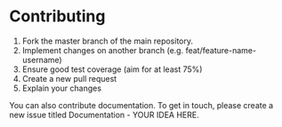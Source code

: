 # Contributing

1. Fork the master branch of the main repository.
2. Implement changes on another branch (e.g. feat/feature-name-username)
3. Ensure good test coverage (aim for at least 75%)
4. Create a new pull request
5. Explain your changes

You can also contribute documentation. To get in touch, please create a new issue titled Documentation - YOUR IDEA HERE.

